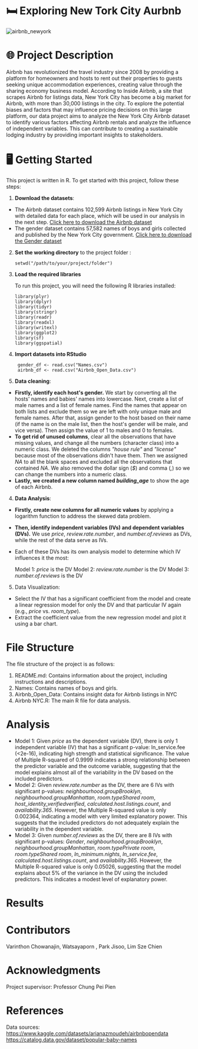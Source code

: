 # 🛏️ Exploring New Tork City Aurbnb
![airbnb_newyork](https://github.com/Varinthon/Exploring-NYC-Airbnb/assets/96362159/6bae8cf1-8f5e-40a3-8e4f-59c714abca08)

# 🌐 Project Description
Airbnb has revolutionized the travel industry since 2008 by providing a platform for homeowners and hosts to rent out their properties to guests seeking unique accommodation experiences, creating value through the sharing economy business model. According to Inside Airbnb, a site that scrapes Airbnb for listings data, New York City has become a big market for Airbnb, with more than 30,000 listings in the city. To explore the potential biases and factors that may influence pricing decisions on this large platform, our data project aims to analyze the New York City Airbnb dataset to identify various factors affecting Airbnb rentals and analyze the influence of independent variables. This can contribute to creating a sustainable lodging industry by providing important insights to stakeholders.

# 🖥️ Getting Started
This project is written in R. To get started with this project, follow these steps:

  1. **Download the datasets**:
  - The Airbnb dataset contains 102,599 Airbnb listings in New York City with detailed data for each place, which will be used in our analysis in the next step. [Click here to download the Airbnb dataset](https://www.kaggle.com/datasets/arianazmoudeh/airbnbopendata)
  - The gender dataset contains 57,582 names of boys and girls collected and published by the New York City government. [Click here to download the Gender dataset](https://catalog.data.gov/dataset/popular-baby-names)
    
  2. **Set the working directory** to the project folder : 

      ``` setwd("/path/to/your/project/folder")  ```
 
  3. **Load the required libraries**  
     
     To run this project, you will need the following R libraries installed:
      ```library(jsonlite)
      library(plyr)
      library(dplyr)
      library(tidyr)
      library(stringr)
      library(readr)
      library(readxl)
      library(writexl)
      library(ggplot2)
      library(sf)
      library(ggspatial)
      ```
  4. **Import datasets into RStudio**
     ```
      gender_df <- read.csv("Names.csv")  
      airbnb_df <- read.csv("Airbnb_Open_Data.csv") 
     ```

  5. **Data cleaning**:
  - **Firstly, identify each host's gender.**
    We start by converting all the hosts' names and babies' names into lowercase. Next, create a list of male names and a list of female names. Find the names that appear on both lists and exclude them so we are left with only unique male and female names. After that, assign gender to the host based on their name (if the name is on the male list, then the host's gender will be male, and vice versa). Then assign the value of 1 to males and 0 to females.
  - **To get rid of unused columns**, clear all the observations that have missing values, and change all the numbers (character class) into a numeric class. We deleted the columns _"house rule"_ and _"license"_ because most of the observations didn't have them. Then we assigned _NA_ to all the blank spaces and excluded all the observations that contained _NA_. We also removed the dollar sign (_$_) and comma (_,_) so we can change the numbers into a numeric class.
 - **Lastly, we created a new column named _building_age_** to show the age of each Airbnb.

  
 4. **Data Analysis**:
 - **Firstly, create new columns for all numeric values** by applying a logarithm function to address the skewed data problem.
 - **Then, identify independent variables (IVs) and dependent variables (DVs).** We use _price_, _review.rate.number_, and _number.of.reviews_ as DVs, while the rest of the data serve as IVs.
 - Each of these DVs has its own analysis model to determine which IV influences it the most:

   Model 1: _price_  is the DV
   Model 2: _review.rate.number_ is the DV
   Model 3: _number.of.reviews_ is the DV
              
5. Data Visualization:
 - Select the IV that has a significant coefficient from the model and create a linear regression model for only the DV and that particular IV again (e.g., _price_ vs. _room_type_).
 - Extract the coefficient value from the new regression model and plot it using a bar chart.

# File Structure
The file structure of the project is as follows:
  1. README.md: Contains information about the project, including instructions and descriptions.
  2. Names: Contains names of boys and girls.
  3. Airbnb_Open_Data: Contains insight data for Airbnb listings in NYC
  4. Airbnb NYC.R: The main R file for data analysis.

# Analysis
  - Model 1: Given _price_ as the dependent variable (DV), there is only 1 independent variable (IV) that has a significant p-value: ln_service.fee (<2e-16), indicating high strength and statistical significance. The value of Multiple R-squared of 0.9999 indicates a strong relationship between the predictor variable and the outcome variable, suggesting that the model explains almost all of the variability in the DV based on the included predictors.
  - Model 2: Given _review.rate.number_ as the DV, there are 6 IVs with significant p-values: _neighbourhood.groupBrooklyn_, _neighbourhood.groupManhattan_, _room.typeShared room_, _host_identity_verifiedverified_, _calculated.host.listings.count_, and _availability.365_. However, the Multiple R-squared value is only 0.002364, indicating a model with very limited explanatory power. This suggests that the included predictors do not adequately explain the variability in the dependent variable.
  - Model 3: Given _number.of.reviews_ as the DV, there are 8 IVs with significant p-values: _Gender_, _neighbourhood.groupBrooklyn_, _neighbourhood.groupManhattan_, _room.typePrivate room_, _room.typeShared room_, _ln_minimum.nights_, _ln_service.fee_, _calculated.host.listings.count_, and _availability.365_. However, the Multiple R-squared value is only 0.05026, suggesting that the model explains about 5% of the variance in the DV using the included predictors. This indicates a modest level of explanatory power.

# Results

# Contributors
Varinthon Chowanajin, Watsayaporn , Park Jisoo, Lim Sze Chien

# Acknowledgments
Project supervisor: Professor Chung Pei Pien

# References
Data sources: 
https://www.kaggle.com/datasets/arianazmoudeh/airbnbopendata
https://catalog.data.gov/dataset/popular-baby-names

